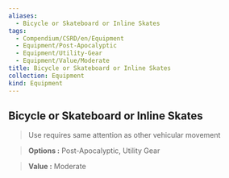 ```yaml
---
aliases:
  - Bicycle or Skateboard or Inline Skates
tags:
  - Compendium/CSRD/en/Equipment
  - Equipment/Post-Apocalyptic
  - Equipment/Utility-Gear
  - Equipment/Value/Moderate
title: Bicycle or Skateboard or Inline Skates
collection: Equipment
kind: Equipment
---
```

## Bicycle or Skateboard or Inline Skates    
    
>Use requires same attention as other vehicular movement    
> **Options :** Post-Apocalyptic, Utility Gear    
> **Value :** Moderate